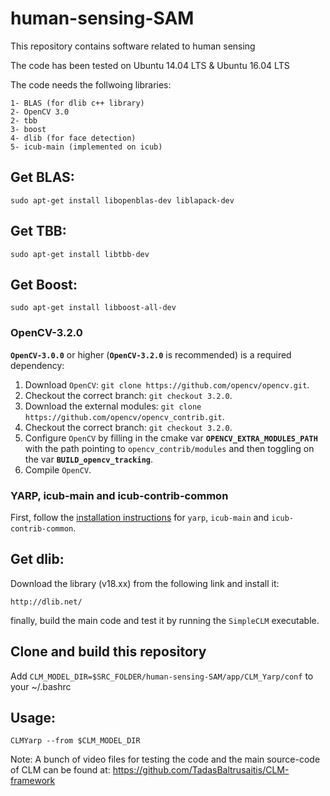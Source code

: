 # human-sensing-SAM
This repository contains software related to human sensing

The code has been tested on Ubuntu 14.04 LTS & Ubuntu 16.04 LTS

The code needs the follwoing libraries:

    1- BLAS (for dlib c++ library)
    2- OpenCV 3.0
    2- tbb
    3- boost
    4- dlib (for face detection)
    5- icub-main (implemented on icub)

## Get BLAS:

    sudo apt-get install libopenblas-dev liblapack-dev 

## Get TBB:

    sudo apt-get install libtbb-dev

## Get Boost:

    sudo apt-get install libboost-all-dev

### OpenCV-3.2.0
**`OpenCV-3.0.0`** or higher (**`OpenCV-3.2.0`** is recommended) is a required dependency:

1. Download `OpenCV`: `git clone https://github.com/opencv/opencv.git`.
2. Checkout the correct branch: `git checkout 3.2.0`.
3. Download the external modules: `git clone https://github.com/opencv/opencv_contrib.git`.
4. Checkout the correct branch: `git checkout 3.2.0`.
5. Configure `OpenCV` by filling in the cmake var **`OPENCV_EXTRA_MODULES_PATH`** with the path pointing to `opencv_contrib/modules` and then toggling on the var **`BUILD_opencv_tracking`**.
6. Compile `OpenCV`.

### YARP, icub-main and icub-contrib-common
First, follow the [installation instructions](http://wiki.icub.org/wiki/Linux:Installation_from_sources) for `yarp`, `icub-main` and `icub-contrib-common`.
    
## Get dlib:

Download the library (v18.xx) from the following link and install it:

    http://dlib.net/ 

finally, build the main code and test it by running the `SimpleCLM` executable. 

## Clone and build this repository

Add `CLM_MODEL_DIR=$SRC_FOLDER/human-sensing-SAM/app/CLM_Yarp/conf` to your ~/.bashrc

## Usage:
`CLMYarp --from $CLM_MODEL_DIR`


Note: A bunch of video files for testing the code and the main source-code of CLM can be found at:
https://github.com/TadasBaltrusaitis/CLM-framework


